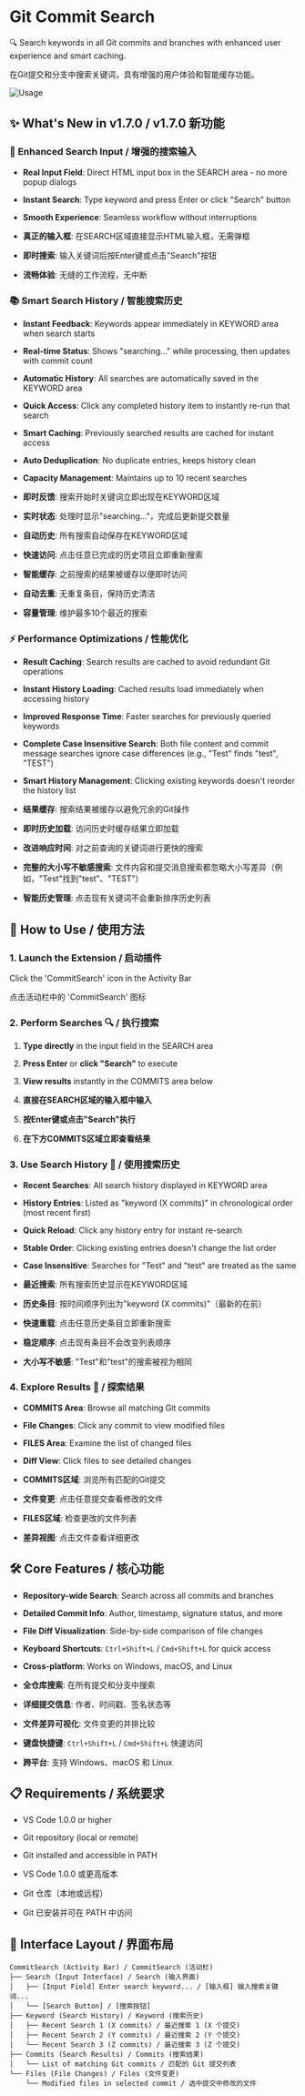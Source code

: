 # Git Commit Search

🔍 Search keywords in all Git commits and branches with enhanced user experience and smart caching.

在Git提交和分支中搜索关键词，具有增强的用户体验和智能缓存功能。

![Usage](https://github.com/purpleroc/GitCommitSearchExt/blob/main/Usage.png?raw=true)

## ✨ What's New in v1.7.0 / v1.7.0 新功能

### 🎯 Enhanced Search Input / 增强的搜索输入
- **Real Input Field**: Direct HTML input box in the SEARCH area - no more popup dialogs
- **Instant Search**: Type keyword and press Enter or click "Search" button
- **Smooth Experience**: Seamless workflow without interruptions

- **真正的输入框**: 在SEARCH区域直接显示HTML输入框，无需弹框
- **即时搜索**: 输入关键词后按Enter键或点击"Search"按钮
- **流畅体验**: 无缝的工作流程，无中断

### 📚 Smart Search History / 智能搜索历史
- **Instant Feedback**: Keywords appear immediately in KEYWORD area when search starts
- **Real-time Status**: Shows "searching..." while processing, then updates with commit count
- **Automatic History**: All searches are automatically saved in the KEYWORD area  
- **Quick Access**: Click any completed history item to instantly re-run that search
- **Smart Caching**: Previously searched results are cached for instant access
- **Auto Deduplication**: No duplicate entries, keeps history clean
- **Capacity Management**: Maintains up to 10 recent searches

- **即时反馈**: 搜索开始时关键词立即出现在KEYWORD区域
- **实时状态**: 处理时显示"searching..."，完成后更新提交数量
- **自动历史**: 所有搜索自动保存在KEYWORD区域
- **快速访问**: 点击任意已完成的历史项目立即重新搜索
- **智能缓存**: 之前搜索的结果被缓存以便即时访问
- **自动去重**: 无重复条目，保持历史清洁
- **容量管理**: 维护最多10个最近的搜索

### ⚡ Performance Optimizations / 性能优化
- **Result Caching**: Search results are cached to avoid redundant Git operations
- **Instant History Loading**: Cached results load immediately when accessing history
- **Improved Response Time**: Faster searches for previously queried keywords
- **Complete Case Insensitive Search**: Both file content and commit message searches ignore case differences (e.g., "Test" finds "test", "TEST")
- **Smart History Management**: Clicking existing keywords doesn't reorder the history list

- **结果缓存**: 搜索结果被缓存以避免冗余的Git操作
- **即时历史加载**: 访问历史时缓存结果立即加载
- **改进响应时间**: 对之前查询的关键词进行更快的搜索
- **完整的大小写不敏感搜索**: 文件内容和提交消息搜索都忽略大小写差异（例如，"Test"找到"test"、"TEST"）
- **智能历史管理**: 点击现有关键词不会重新排序历史列表

## 🚀 How to Use / 使用方法

### 1. Launch the Extension / 启动插件
Click the 'CommitSearch' icon in the Activity Bar

点击活动栏中的 'CommitSearch' 图标

### 2. Perform Searches 🔍 / 执行搜索
1. **Type directly** in the input field in the SEARCH area
2. **Press Enter** or **click "Search"** to execute
3. **View results** instantly in the COMMITS area below

1. **直接在SEARCH区域的输入框中输入**
2. **按Enter键或点击"Search"执行**
3. **在下方COMMITS区域立即查看结果**

### 3. Use Search History 🔄 / 使用搜索历史
- **Recent Searches**: All search history displayed in KEYWORD area
- **History Entries**: Listed as "keyword (X commits)" in chronological order (most recent first)
- **Quick Reload**: Click any history entry for instant re-search
- **Stable Order**: Clicking existing entries doesn't change the list order
- **Case Insensitive**: Searches for "Test" and "test" are treated as the same

- **最近搜索**: 所有搜索历史显示在KEYWORD区域
- **历史条目**: 按时间顺序列出为"keyword (X commits)"（最新的在前）
- **快速重载**: 点击任意历史条目立即重新搜索
- **稳定顺序**: 点击现有条目不会改变列表顺序
- **大小写不敏感**: "Test"和"test"的搜索被视为相同

### 4. Explore Results 📂 / 探索结果
- **COMMITS Area**: Browse all matching Git commits
- **File Changes**: Click any commit to view modified files
- **FILES Area**: Examine the list of changed files
- **Diff View**: Click files to see detailed changes

- **COMMITS区域**: 浏览所有匹配的Git提交
- **文件变更**: 点击任意提交查看修改的文件
- **FILES区域**: 检查更改的文件列表
- **差异视图**: 点击文件查看详细更改

## 🛠️ Core Features / 核心功能

- **Repository-wide Search**: Search across all commits and branches
- **Detailed Commit Info**: Author, timestamp, signature status, and more
- **File Diff Visualization**: Side-by-side comparison of file changes
- **Keyboard Shortcuts**: `Ctrl+Shift+L` / `Cmd+Shift+L` for quick access
- **Cross-platform**: Works on Windows, macOS, and Linux

- **全仓库搜索**: 在所有提交和分支中搜索
- **详细提交信息**: 作者、时间戳、签名状态等
- **文件差异可视化**: 文件变更的并排比较
- **键盘快捷键**: `Ctrl+Shift+L` / `Cmd+Shift+L` 快速访问
- **跨平台**: 支持 Windows、macOS 和 Linux

## 📋 Requirements / 系统要求

- VS Code 1.0.0 or higher
- Git repository (local or remote)
- Git installed and accessible in PATH

- VS Code 1.0.0 或更高版本
- Git 仓库（本地或远程）
- Git 已安装并可在 PATH 中访问

## 🎨 Interface Layout / 界面布局

```
CommitSearch (Activity Bar) / CommitSearch (活动栏)
├── Search (Input Interface) / Search (输入界面)
│   ├── [Input Field] Enter search keyword... / [输入框] 输入搜索关键词...
│   └── [Search Button] / [搜索按钮]
├── Keyword (Search History) / Keyword (搜索历史)
│   ├── Recent Search 1 (X commits) / 最近搜索 1 (X 个提交)
│   ├── Recent Search 2 (Y commits) / 最近搜索 2 (Y 个提交)
│   └── Recent Search 3 (Z commits) / 最近搜索 3 (Z 个提交)
├── Commits (Search Results) / Commits (搜索结果)
│   └── List of matching Git commits / 匹配的 Git 提交列表
└── Files (File Changes) / Files (文件变更)
    └── Modified files in selected commit / 选中提交中修改的文件
```
